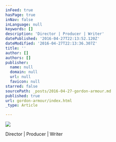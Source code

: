 ```yaml
---
inFeed: true
hasPage: true
inNav: false
inLanguage: null
keywords: []
description: 'Director | Producer | Writer'
datePublished: '2016-04-27T22:13:52.120Z'
dateModified: '2016-04-27T22:13:36.307Z'
title: ''
author: []
authors: []
publisher:
  name: null
  domain: null
  url: null
  favicon: null
starred: false
sourcePath: _posts/2016-04-27-gordon-armour.md
published: true
url: gordon-armour/index.html
_type: Article

---
```

![](https://the-grid-user-content.s3-us-west-2.amazonaws.com/3e9c95d7-0df4-4c80-90cd-7f68e59a67e7.jpg)

Director | Producer | Writer